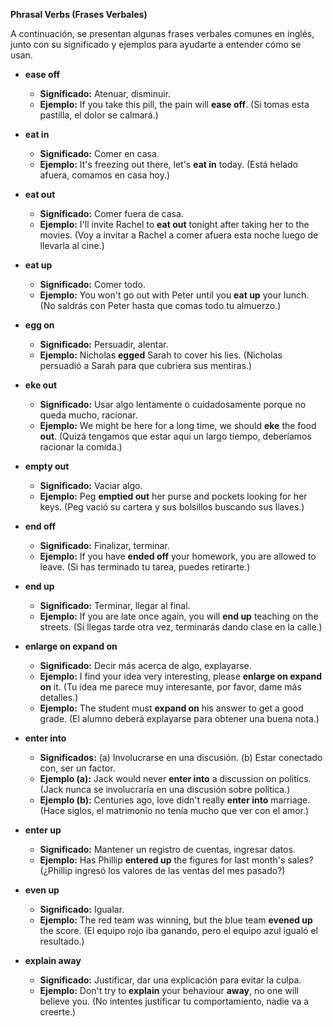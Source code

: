 
**Phrasal Verbs (Frases Verbales)**

A continuación, se presentan algunas frases verbales comunes en inglés, junto con su significado y ejemplos para ayudarte a entender cómo se usan.

*   **ease off**

    *   **Significado:** Atenuar, disminuir.
    *   **Ejemplo:** If you take this pill, the pain will **ease off**. (Si tomas esta pastilla, el dolor se calmará.)

*   **eat in**

    *   **Significado:** Comer en casa.
    *   **Ejemplo:** It's freezing out there, let's **eat in** today. (Está helado afuera, comamos en casa hoy.)

*   **eat out**

    *   **Significado:** Comer fuera de casa.
    *   **Ejemplo:** I'll invite Rachel to **eat out** tonight after taking her to the movies. (Voy a invitar a Rachel a comer afuera esta noche luego de llevarla al cine.)

*   **eat up**

    *   **Significado:** Comer todo.
    *   **Ejemplo:** You won't go out with Peter until you **eat up** your lunch. (No saldrás con Peter hasta que comas todo tu almuerzo.)

*   **egg on**

    *   **Significado:** Persuadir, alentar.
    *   **Ejemplo:** Nicholas **egged** Sarah to cover his lies. (Nicholas persuadió a Sarah para que cubriera sus mentiras.)

*   **eke out**

    *   **Significado:** Usar algo lentamente o cuidadosamente porque no queda mucho, racionar.
    *   **Ejemplo:** We might be here for a long time, we should **eke** the food **out**. (Quizá tengamos que estar aquí un largo tiempo, deberíamos racionar la comida.)

*   **empty out**

    *   **Significado:** Vaciar algo.
    *   **Ejemplo:** Peg **emptied out** her purse and pockets looking for her keys. (Peg vació su cartera y sus bolsillos buscando sus llaves.)

*   **end off**

    *   **Significado:** Finalizar, terminar.
    *   **Ejemplo:** If you have **ended off** your homework, you are allowed to leave. (Si has terminado tu tarea, puedes retirarte.)

*   **end up**

    *   **Significado:** Terminar, llegar al final.
    *   **Ejemplo:** If you are late once again, you will **end up** teaching on the streets. (Si llegas tarde otra vez, terminarás dando clase en la calle.)

*   **enlarge on   expand on**

    *   **Significado:** Decir más acerca de algo, explayarse.
    *   **Ejemplo:** I find your idea very interesting, please **enlarge on expand on** it. (Tu idea me parece muy interesante, por favor, dame más detalles.)
    *   **Ejemplo:** The student must **expand on** his answer to get a good grade. (El alumno deberá explayarse para obtener una buena nota.)

*   **enter into**

    *   **Significados:** (a) Involucrarse en una discusión. (b) Estar conectado con, ser un factor.
    *   **Ejemplo (a):** Jack would never **enter into** a discussion on politics. (Jack nunca se involucraría en una discusión sobre política.)
    *   **Ejemplo (b):** Centuries ago, love didn't really **enter into** marriage. (Hace siglos, el matrimonio no tenía mucho que ver con el amor.)

*   **enter up**

    *   **Significado:** Mantener un registro de cuentas, ingresar datos.
    *   **Ejemplo:** Has Phillip **entered up** the figures for last month's sales? (¿Phillip ingresó los valores de las ventas del mes pasado?)

*   **even up**

    *   **Significado:** Igualar.
    *   **Ejemplo:** The red team was winning, but the blue team **evened up** the score. (El equipo rojo iba ganando, pero el equipo azul igualó el resultado.)

*   **explain away**

    *   **Significado:** Justificar, dar una explicación para evitar la culpa.
    *   **Ejemplo:** Don't try to **explain** your behaviour **away**, no one will believe you. (No intentes justificar tu comportamiento, nadie va a creerte.)

